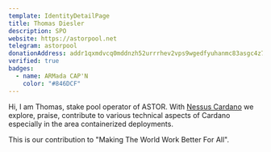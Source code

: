 ```yaml
---
template: IdentityDetailPage
title: Thomas Diesler
description: SPO
website: https://astorpool.net
telegram: astorpool
donationAddress: addr1qxmdvcq0mddnzh52urrrhev2vps9wgedfyuhanmc83asgc4z72saryx8p579r9cglyujarcw37r9ucr7f02lkxduerkqm8xxwf
verified: true
badges:
  - name: ARMada CAP'N
    color: "#846DCF"
---
```


Hi, I am Thomas, stake pool operator of ASTOR. With [Nessus Cardano](https://github.com/tdiesler/nessus-cardano) we explore, praise, contribute to various technical aspects of Cardano especially in the area containerized deployments.

This is our contribution to "Making The World Work Better For All".
